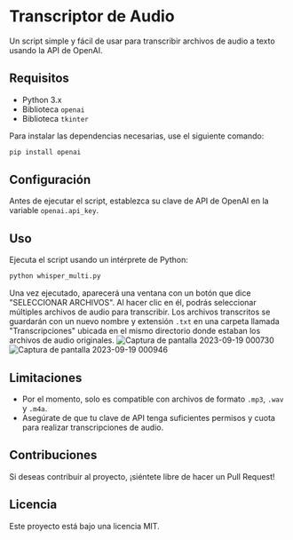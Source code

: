
# Transcriptor de Audio

Un script simple y fácil de usar para transcribir archivos de audio a texto usando la API de OpenAI.

## Requisitos

- Python 3.x
- Biblioteca `openai`
- Biblioteca `tkinter`

Para instalar las dependencias necesarias, use el siguiente comando:

```bash
pip install openai
```

## Configuración

Antes de ejecutar el script, establezca su clave de API de OpenAI en la variable `openai.api_key`.

## Uso

Ejecuta el script usando un intérprete de Python:

```bash
python whisper_multi.py
```

Una vez ejecutado, aparecerá una ventana con un botón que dice "SELECCIONAR ARCHIVOS". Al hacer clic en él, podrás seleccionar múltiples archivos de audio para transcribir. Los archivos transcritos se guardarán con un nuevo nombre y extensión `.txt` en una carpeta llamada "Transcripciones" ubicada en el mismo directorio donde estaban los archivos de audio originales.
![Captura de pantalla 2023-09-19 000730](https://github.com/HonroAvisp/Auido_Texto/assets/73007200/f6e3320e-6fc4-4d0e-b743-c4255c8b4f80)
![Captura de pantalla 2023-09-19 000946](https://github.com/HonroAvisp/Auido_Texto/assets/73007200/e71b8749-1845-42f1-b6bc-ab04ed9a2685)


## Limitaciones

- Por el momento, solo es compatible con archivos de formato `.mp3`, `.wav` y `.m4a`.
- Asegúrate de que tu clave de API tenga suficientes permisos y cuota para realizar transcripciones de audio.

## Contribuciones

Si deseas contribuir al proyecto, ¡siéntete libre de hacer un Pull Request!

## Licencia

Este proyecto está bajo una licencia MIT.
